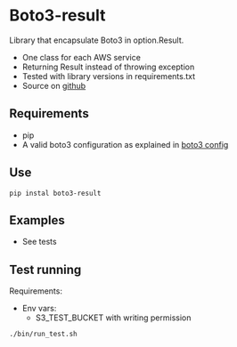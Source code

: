 # Boto3-result

Library that encapsulate Boto3 in option.Result.

- One class for each AWS service
- Returning Result instead of throwing exception
- Tested with library versions in requirements.txt
- Source on [github](https://github.com/gilcu2/boto3-result.git)

## Requirements

- pip
- A valid boto3 configuration as explained in
  [boto3 config](https://boto3.amazonaws.com/v1/documentation/api/latest/guide/configuration.html)

## Use

```shell
pip instal boto3-result
```

## Examples

- See tests

## Test running

Requirements:

- Env vars:
    - S3_TEST_BUCKET with writing permission

```shell
./bin/run_test.sh
```